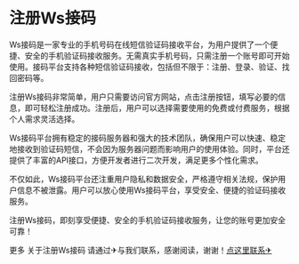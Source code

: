 # 注册Ws接码

Ws接码是一家专业的手机号码在线短信验证码接收平台，为用户提供了一个便捷、安全的手机验证码接收服务。无需真实手机号码，只需注册一个账号即可开始使用。接码平台支持各种短信验证码接收，包括但不限于：注册、登录、验证、找回密码等。

注册Ws接码非常简单，用户只需要访问官方网站，点击注册按钮，填写必要的信息，即可轻松注册成功。注册后，用户可以选择需要使用的免费或付费服务，根据个人需求灵活选择。

Ws接码平台拥有稳定的接码服务器和强大的技术团队，确保用户可以快速、稳定地接收到验证码短信，不会因为服务器问题而影响用户的使用体验。同时，平台还提供了丰富的API接口，方便开发者进行二次开发，满足更多个性化需求。

不仅如此，Ws接码平台还注重用户隐私和数据安全，严格遵守相关法规，保护用户信息不被泄露。用户可以放心使用Ws接码平台，享受安全、便捷的验证码接收服务。

注册Ws接码，即刻享受便捷、安全的手机验证码接收服务，让您的账号更加安全可靠！

更多 关于注册Ws接码 请通过✈与我们联系，感谢阅读，谢谢！[点这里联系✈](https://gg.k02.cc)